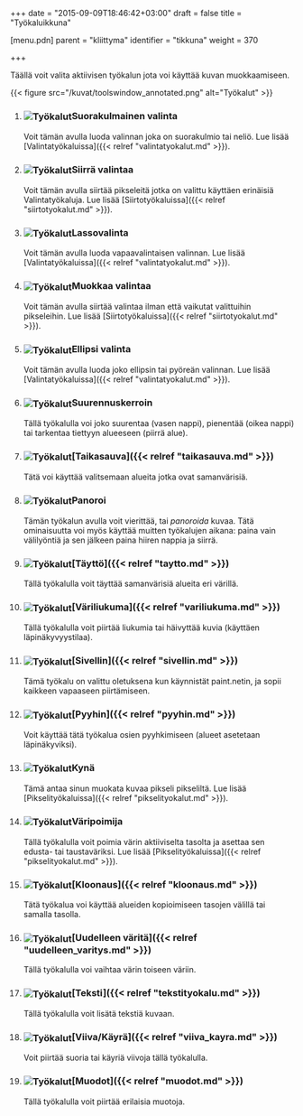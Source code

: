 +++
date = "2015-09-09T18:46:42+03:00"
draft = false
title = "Työkaluikkuna"

[menu.pdn]
	parent = "kliittyma"
	identifier = "tikkuna"
	weight = 370

+++

Täällä voit valita aktiivisen työkalun jota voi käyttää kuvan muokkaamiseen.

{{< figure src="/kuvat/toolswindow_annotated.png" alt="Työkalut" >}}

1.	### <img style="vertical-align: middle;" src="/resurssit/tyokalut/rectangleselect.png" alt="Työkalut" />Suorakulmainen valinta
	
	Voit tämän avulla luoda valinnan joka on suorakulmio tai neliö. Lue lisää [Valintatyökaluissa]({{< relref "valintatyokalut.md" >}}).
	
1.	### <img style="vertical-align: middle;" src="/resurssit/tyokalut/moveselectedpixels.png" alt="Työkalut" />Siirrä valintaa
	
	Voit tämän avulla siirtää pikseleitä jotka on valittu käyttäen erinäisiä Valintatyökaluja. Lue lisää [Siirtotyökaluissa]({{< relref "siirtotyokalut.md" >}}).
	
1.	### <img style="vertical-align: middle;" src="/resurssit/tyokalut/lassoselect.png" alt="Työkalut" />Lassovalinta
	
	Voit tämän avulla luoda vapaavalintaisen valinnan. Lue lisää [Valintatyökaluissa]({{< relref "valintatyokalut.md" >}}).
	
1.	### <img style="vertical-align: middle;" src="/resurssit/tyokalut/moveselection.png" alt="Työkalut" />Muokkaa valintaa
	
	Voit tämän avulla siirtää valintaa ilman että vaikutat valittuihin pikseleihin. Lue lisää [Siirtotyökaluissa]({{< relref "siirtotyokalut.md" >}}).
	
1.	### <img style="vertical-align: middle;" src="/resurssit/tyokalut/ellipticalselect.png" alt="Työkalut" />Ellipsi valinta
	
	Voit tämän avulla luoda joko ellipsin tai pyöreän valinnan. Lue lisää [Valintatyökaluissa]({{< relref "valintatyokalut.md" >}}).
	
1.	### <img style="vertical-align: middle;" src="/resurssit/tyokalut/zoom.png" alt="Työkalut" />Suurennuskerroin
	
	Tällä työkalulla voi joko suurentaa (vasen nappi), pienentää (oikea nappi) tai tarkentaa tiettyyn alueeseen (piirrä alue).
	
1.	### <img style="vertical-align: middle;" src="/resurssit/tyokalut/magicwand.png" alt="Työkalut" />[Taikasauva]({{< relref "taikasauva.md" >}})
	
	Tätä voi käyttää valitsemaan alueita jotka ovat samanvärisiä.
	
1.	### <img style="vertical-align: middle;" src="/resurssit/tyokalut/pan.png" alt="Työkalut" />Panoroi
	
	Tämän työkalun avulla voit vierittää, tai *panoroida* kuvaa. Tätä ominaisuutta voi myös käyttää muitten työkalujen aikana: paina vain välilyöntiä ja sen jälkeen paina hiiren nappia ja siirrä.
	
1.	### <img style="vertical-align: middle;" src="/resurssit/tyokalut/paintbucket.png" alt="Työkalut" />[Täyttö]({{< relref "taytto.md" >}})
	
	Tällä työkalulla voit täyttää samanvärisiä alueita eri värillä.
	
1.	### <img style="vertical-align: middle;" src="/resurssit/tyokalut/gradient.png" alt="Työkalut" />[Väriliukuma]({{< relref "variliukuma.md" >}})
	
	Tällä työkalulla voit piirtää liukumia tai häivyttää kuvia (käyttäen läpinäkyvyystilaa).
	
1.	### <img style="vertical-align: middle;" src="/resurssit/tyokalut/paintbrush.png" alt="Työkalut" />[Sivellin]({{< relref "sivellin.md" >}})
	
	Tämä työkalu on valittu oletuksena kun käynnistät paint.netin, ja sopii kaikkeen vapaaseen piirtämiseen.
	
1.	### <img style="vertical-align: middle;" src="/resurssit/tyokalut/eraser.png" alt="Työkalut" />[Pyyhin]({{< relref "pyyhin.md" >}})
	
	Voit käyttää tätä työkalua osien pyyhkimiseen (alueet asetetaan läpinäkyviksi).
	
1.	### <img style="vertical-align: middle;" src="/resurssit/tyokalut/pencil.png" alt="Työkalut" />Kynä
	
	Tämä antaa sinun muokata kuvaa pikseli pikseliltä. Lue lisää [Pikselityökaluissa]({{< relref "pikselityokalut.md" >}}).
	
1.	### <img style="vertical-align: middle;" src="/resurssit/tyokalut/colorpicker.png" alt="Työkalut" />Väripoimija
	
	Tällä työkalulla voit poimia värin aktiiviselta tasolta ja asettaa sen edusta- tai taustaväriksi. Lue lisää [Pikselityökaluissa]({{< relref "pikselityokalut.md" >}}).
	
1.	### <img style="vertical-align: middle;" src="/resurssit/tyokalut/clonestamp.png" alt="Työkalut" />[Kloonaus]({{< relref "kloonaus.md" >}})
	
	Tätä työkalua voi käyttää alueiden kopioimiseen tasojen välillä tai samalla tasolla.
	
1.	### <img style="vertical-align: middle;" src="/resurssit/tyokalut/recolor.png" alt="Työkalut" />[Uudelleen väritä]({{< relref "uudelleen_varitys.md" >}})
	
	Tällä työkalulla voi vaihtaa värin toiseen väriin.
	
1.	### <img style="vertical-align: middle;" src="/resurssit/tyokalut/text.png" alt="Työkalut" />[Teksti]({{< relref "tekstityokalu.md" >}})
	
	Tällä työkalulla voit lisätä tekstiä kuvaan.
	
1.	### <img style="vertical-align: middle;" src="/resurssit/tyokalut/linecurve.png" alt="Työkalut" />[Viiva/Käyrä]({{< relref "viiva_kayra.md" >}})
	
	Voit piirtää suoria tai käyriä viivoja tällä työkalulla.
	
1.	### <img style="vertical-align: middle;" src="/resurssit/tyokalut/shapes.png" alt="Työkalut" />[Muodot]({{< relref "muodot.md" >}})
	
	Tällä työkalulla voit piirtää erilaisia muotoja.
